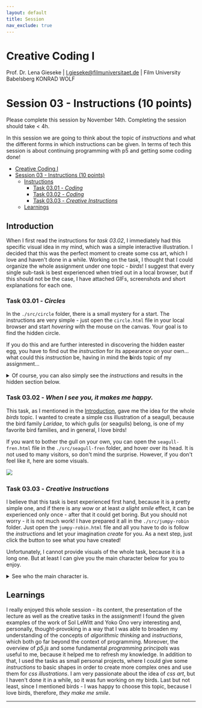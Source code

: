 ```yaml
---
layout: default
title: Session
nav_exclude: true
---
```


# Creative Coding I

Prof. Dr. Lena Gieseke \| l.gieseke@filmuniversitaet.de  \| Film University Babelsberg KONRAD WOLF

# Session 03 - Instructions (10 points)

Please complete this session by November 14th. Completing the session should take < 4h.

In this session we are going to think about the topic of *instructions* and what the different forms in which instructions can be given. In terms of tech this session is about continuing programming with p5 and getting some coding done!

* [Creative Coding I](#creative-coding-i)
* [Session 03 - Instructions (10 points)](#session-03---instructions-10-points)
    * [Instructions](#instructions)
        * [Task 03.01 - *Coding*](#task-0301---coding)
        * [Task 03.02 - *Coding*](#task-0302---coding)
        * [Task 03.03 - *Creative Instructions*](#task-0303---creative-instructions)
    * [Learnings](#learnings)

## Introduction

When I first read the instructions for *task 03.02*, I immediately had this specific visual idea in my mind, which was a simple interactive illustration. I decided that this was the perfect moment to create some css art, which I love and haven't done in a while. Working on the task, I thought that I could organize the whole assignment under one topic - *birds*! I suggest that every single sub-task is best experienced when tried out in a local browser, but if this should not be the case, I have attached GIFs, screenshots and short explanations for each one.

### Task 03.01 - *Circles*

In the `./src/circle` folder, there is a small mystery for a start. The instructions are very simple - just open the `circle.html` file in your local browser and start *hovering* with the mouse on the canvas. Your goal is to find the hidden circle.

If you do this and are further interested in discovering the hidden easter egg, you have to find out the *instruction* for its appearance on your own... what could this *instruction* be, having in mind the **b**irds topic of my assignment...

<details>
<summary>Of course, you can also simply see the <i>instructions</i> and results in the hidden section below.</summary>

The special <i>instruction</i> for the easter egg is, of course, pressing key <b>B</b>! 🐤 As a result, your circle will transform into a bird's head! If you want to do it again, you can either refresh your browser with the reload button, or click key <b>R</b> to refresh.

<img src="./img/circle-0301-circle.png" width=258></img> <img src="./img/circle-0301-birdy.png" width=258></img>

<img src="./img/find-the-circle.gif"></img>
</details>

### Task 03.02 - *When I see you, it makes me happy.*

This task, as I mentioned in the [Introduction](#introduction), gave me the idea for the whole *birds* topic. I wanted to create a simple css illustration of a seagull, because the bird family *Laridae*, to which gulls (or seagulls) belong, is one of my favorite bird families, and in general, I love birds! 

If you want to bother the gull on your own, you can open the `seagull-fren.html` file in the `./src/seagull-fren` folder, and hover over its head. It is not used to many visitors, so don't mind the surprise. However, if you don't feel like it, here are some visuals.

<img src="./img/seagull-fren.gif"></img>

### Task 03.03 - *Creative Instructions*

I believe that this task is best experienced first hand, because it is a pretty simple one, and if there is any *wow* or at least *a slight smile* effect, it can be experienced only once - after that it could get boring. But you should not worry - it is not much work! I have prepared it all in the `./src/jumpy-robin` folder. Just open the `jumpy-robin.html` file and all you have to do is follow the *instructions* and let your imagination *create* for you. As a next step, just click the button to see what you have created!

Unfortunately, I cannot provide visuals of the whole task, because it is a long one. But at least I can give you the main character below for you to enjoy.

<details>
<summary>See who the main character is.</summary>
<img src="./img/jumpy-robin-jumping.gif" width=520></img>
</details>

## Learnings

I really enjoyed this whole session - its content, the presentation of the lecture as well as the creative tasks in the assignment! I found the given examples of the work of Sol LeWitt and Yoko Ono very interesting and, personally, thought-provoking in a way that I was able to broaden my understanding of the concepts of *algorithmic thinking* and *instructions*, which both go far beyond the context of programming. Moreover, the overview of *p5.js* and some fundamental *programming principals* was useful to me, because it helped me to refresh my knowledge. In addition to that, I used the tasks as small personal projects, where I could give some *instructions* to basic shapes in order to create more complex ones and use them for *css illustrations*. I am very passionate about the idea of *css art*, but I haven't done it in a while, so it was fun working on my birds. Last but not least, since I mentioned birds - I was happy to choose this topic, because I love birds, therefore, *they make me smile*.

---
